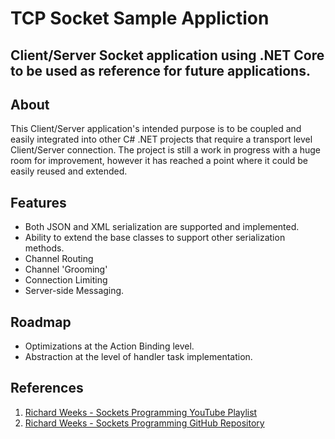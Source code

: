 # TCP Socket Sample Appliction
Client/Server Socket application using .NET Core to be used as reference for future applications.
---

## About
This Client/Server application's intended purpose is to be coupled and easily integrated into other C# .NET projects that require a transport level Client/Server connection.
The project is still a work in progress with a huge room for improvement, however it has reached a point where it could be easily reused and extended.

## Features
* Both JSON and XML serialization are supported and implemented.
* Ability to extend the base classes to support other serialization methods.
* Channel Routing
* Channel 'Grooming'
* Connection Limiting
* Server-side Messaging.

## Roadmap
* Optimizations at the Action Binding level.
* Abstraction at the level of handler task implementation.

## References

1. [Richard Weeks - Sockets Programming YouTube Playlist](https://www.youtube.com/playlist?list=PLHLYG7mk_iQnUkCK3SvZVWghJ1Qts9WKn)
2. [Richard Weeks - Sockets Programming GitHub Repository](https://github.com/zeul72/SocketsProgramming)
